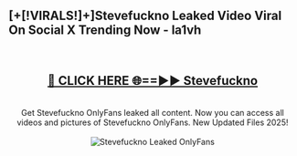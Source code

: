 <h2>[+[!VIRALS!]+]Stevefuckno Leaked Video Viral On Social X Trending Now - la1vh</h2>
<br>
<div align="center">
<h2><a href="https://libra.edu.pl?Stevefuckno" rel="nofollow">🔴 CLICK HERE 🌐==►► Stevefuckno</a></h2>
<br>
Get Stevefuckno OnlyFans leaked all content. Now you can access all videos and pictures of Stevefuckno OnlyFans. New Updated Files 2025!
<br>
<br>
<a href="https://libra.edu.pl?Stevefuckno" rel="nofollow" data-target="animated-image.originalLink"><img src="https://i.ibb.co.com/WyWwxjT/player-gif2.gif" alt="Stevefuckno Leaked OnlyFans" style="max-width: 100%; display: inline-block;" data-target="animated-image.originalImage"></a>
</div>
<br>